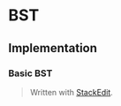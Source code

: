 # BST
 
## Implementation
### Basic BST 

> Written with [StackEdit](https://stackedit.io/).
<!--stackedit_data:
eyJoaXN0b3J5IjpbLTE5MjQ5MTQwMjBdfQ==
-->
